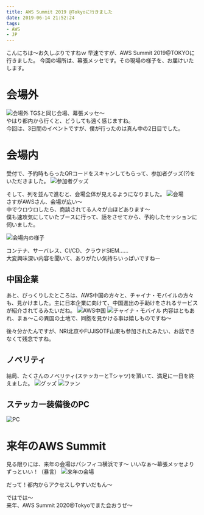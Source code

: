 ```yaml
---
title: AWS Summit 2019 @Tokyoに行きました
date: 2019-06-14 21:52:24
tags:
- AWS
- JP
---
```


こんにちは〜お久しぶりですねｗ
早速ですが、AWS Summit 2019@TOKYOに行きました。
今回の場所は、幕張メッセです。その現場の様子を、お届けいたします。
<!--more-->

# 会場外
![会場外](https://wx4.sinaimg.cn/mw1024/735d420agy1g40j7laxguj21400u0hdt.jpg)
TGSと同じ会場、幕張メッセ〜  
やはり都内から行くと、どうしても遠く感じますね。  
今回は、3日間のイベントですが、僕が行ったのは真ん中の2日目でした。  

# 会場内
受付で、予約時もらったQRコードをスキャンしてもらって、参加者グッズ(?)をいただきました。
![参加者グッズ](https://wx2.sinaimg.cn/mw690/735d420agy1g40j7mqu2oj20u0140e81.jpg)

そして、列を並んで進むと、会場全体が見えるようになりました。
![会場](https://wx2.sinaimg.cn/mw690/735d420agy1g40j7mnontj21400u04qp.jpg)  
さすがAWSさん、会場が広い〜  
中でウロウロしたら、商談されてる人々が山ほどあります〜  
僕も速攻気にしていたブースに行って、話をさせてから、予約したセッションに伺いました。  

![会場内の様子](https://wx3.sinaimg.cn/mw690/735d420agy1g40j7nedtsj21400u0e81.jpg)

コンテナ、サーバレス、CI/CD、クラウドSIEM......  
大変興味深い内容を聞いて、ありがたい気持ちいっぱいですねー  

## 中国企業
あと、びっくりしたところは、AWS中国の方々と、チャイナ・モバイルの方々も、見かけました。主に日本企業に向けて、中国進出の手助けをされるサービスが紹介されてるみたいだね。
![AWS中国](https://wx1.sinaimg.cn/mw690/735d420agy1g40j7n22y8j20u0140qff.jpg)
![チャイナ・モバイル](https://wx1.sinaimg.cn/mw690/735d420agy1g40j7mo1r7j20u014049k.jpg)
内容はともあれ、まぁ〜この異国の土地で、同胞を見かける事は嬉しものですね〜  

後々分かたんですが、NRI北京やFUJISOTF山東も参加されたみたい、お話できなくて残念ですね。

## ノベリティ
結局、たくさんのノベリティ(ステッカーとTシャツ)を頂いて、満足に一日を終えました。
![グッズ](https://wx3.sinaimg.cn/mw690/735d420agy1g40j7nrrznj20u00u04qp.jpg)
![ファン](https://wx3.sinaimg.cn/mw690/735d420agy1g40j7o998lj21400u07wh.jpg)

## ステッカー装備後のPC
![PC](https://wx4.sinaimg.cn/mw690/735d420agy1g41jga9vuzj21400u04qp.jpg)

# 来年のAWS Summit
見る限りには、来年の会場はパシフィコ横浜です〜
いいなぁ〜幕張メッセよりずっといい！（暴言）
![来年の会場](https://wx4.sinaimg.cn/mw690/735d420agy1g40j7ov0kxj21400u0b29.jpg)

だって！都内からアクセスしやすいだもん〜  

ではでは～  
来年、AWS Summit 2020@Tokyoでまた会おうぜ〜
